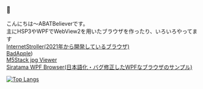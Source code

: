### 👋
こんにちは～ABATBelieverです。<br>
主にHSP3やWPFでWebView2を用いたブラウザを作ったり、いろいろやってます<br>
[InternetStroller(2021年から開発しているブラウザ)](https://github.com/ABATBeliever/InternetStroller_Project4_Memoria_WebBrowser/releases)<br>
[BadApple](https://github.com/ABATBeliever/Badapple_in_CMD))<br>
[M5Stack jpg Viewer](https://github.com/ABATBeliever/M5stack_JPG_Viewer)<br>
[Siratama WPF Browser(日本語化・バグ修正したWPFなブラウザのサンプル)](https://github.com/ABATBeliever/Siratama_WPF_WebView2_Browser)<br>

<!--
**ABATBeliever/ABATBeliever** is a ✨ _special_ ✨ repository because its `README.md` (this file) appears on your GitHub profile.

Here are some ideas to get you started:

- 🔭 I’m currently working on ...
- 🌱 I’m currently learning ...
- 👯 I’m looking to collaborate on ...
- 🤔 I’m looking for help with ...
- 💬 Ask me about ...
- 📫 How to reach me: ...
- 😄 Pronouns: ...
- ⚡ Fun fact: ...
-->
[![Top Langs](https://github-readme-stats.vercel.app/api/top-langs/?username=ABATBeliever
)](https://github.com/anuraghazra/github-readme-stats)
